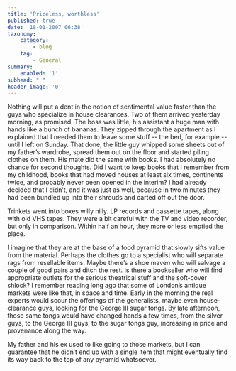```yaml
---
title: 'Priceless, worthless'
published: true
date: '18-01-2007 06:38'
taxonomy:
    category:
        - blog
    tag:
        - General
summary:
    enabled: '1'
subhead: " "
header_image: '0'
---
```


Nothing will put a dent in the notion of sentimental value faster than the guys who specialize in house clearances. Two of them arrived yesterday morning, as promised. The boss was little, his assistant a huge man with hands like a bunch of bananas. They zipped through the apartment as I explained that I needed them to leave some stuff -- the bed, for example -- until I left on Sunday. That done, the little guy whipped some sheets out of my father’s wardrobe, spread them out on the floor and started piling clothes on them. His mate did the same with books. I had absolutely no chance for second thoughts. Did I want to keep books that I remember from my childhood, books that had moved houses at least six times, continents twice, and probably never been opened in the interim? I had already decided that I didn’t, and it was just as well, because in two minutes they had been bundled up into their shrouds and carted off out the door.

Trinkets went into boxes willy nilly. LP records and cassette tapes, along with old VHS tapes. They were a bit careful with the TV and video recorder, but only in comparison. Within half an hour, they more or less emptied the place.

I imagine that they are at the base of a food pyramid that slowly sifts value from the material. Perhaps the clothes go to a specialist who will separate rags from resellable items. Maybe there’s a shoe maven who will salvage a couple of good pairs and ditch the rest. Is there a bookseller who will find appropriate outlets for the serious theatrical stuff and the soft-cover shlock? I remember reading long ago that some of London’s antique markets were like that, in space and time. Early in the morning the real experts would scour the offerings of the generalists, maybe even house-clearance guys, looking for the George III sugar tongs. By late afternoon, those same tongs would have changed hands a few times, from the silver guys, to the George III guys, to the sugar tongs guy, increasing in price and provenance along the way.

My father and his ex used to like going to those markets, but I can guarantee that he didn’t end up with a single item that might eventually find its way back to the top of any pyramid whatsoever.
